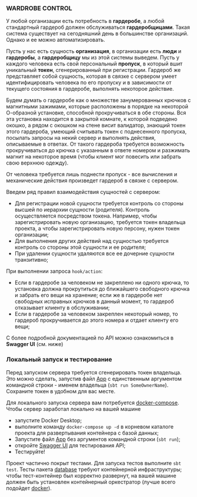 ### WARDROBE CONTROL

У любой организации есть потребность в **гардеробе**,
а любой стандартный гардероб должен обслуживаться
**гардеробщицами**. Такая система существует на сегодняшний день
в большинстве организаций. Однако и ее можно автоматизировать.

Пусть у нас есть сущность **организация**, в организации есть
**люди** и **гардеробы**, а **гардеробщицу** мы из этой системы выведем.
Пусть у каждого человека есть свой персональный **пропуск**, в который
вшит уникальный **токен**, сгенерированный при регистрации. Гардероб же
представляет собой сущность, которая в связке с сервером умеет
идентифицировать человека по его пропуску и в зависимости от текущего
состояния в гардеробе, выполнять некоторое действие.

Будем думать о гардеробе как о множестве занумерованных крючков с
магнитными зажимами, которые расположены в порядке на некоторой
О-образной установке, способной прокручиваться в обе стороны. Вся эта
установка находится в закрытой комнате, к которой подведено окошко, а
рядом с окошком на стене висит валидатор, знающий токен этого гардероба,
умеющий считывать токен с поднесенного пропуска, посылать запросы на некий
сервер и выполнять действия, описываемые в ответах. От такого гардероба
требуется возможность прокручиваться до крючка с указанным в
ответе номером и разжимать магнит на некоторое время (чтобы клиент мог
повесить или забрать свою верхнюю одежду).

От человека требуется лишь поднести пропуск - все вычисления и механические
действия произведет гардероб в связке с сервером.

Введем ряд правил взаимодействия сущностей с сервером:
* Для регистрации новой сущности требуется контроль со стороны
  высшей по иерархии сущности (родителя). Контроль осуществляется посредством токена.
  Например, чтобы зарегистрировать новую организацию, требуется токен владельца
  проекта, а чтобы зарегистрировать новую персону, нужен токен организации;
* Для выполнения других действий над сущностью требуется контроль со стороны
  этой сущности и ее родителя;
* При удалении сущности удаляются все ее дочерние сущности транзитивно;

При выполнении запроса ```hook/action```:
* Если в гардеробе за человеком не закреплено ни одного
  крючка, то установка должна прокрутиться до ближайшего свободного
  крючка и забрать его вещи на хранение; если же в гардеробе нет
  свободных исправных крючков в данный момент, то гардероб отказывает
  клиенту в обслуживании;
* Если в гардеробе за человеком закреплен некоторый номер, то гардероб
  прокручивается до этого номера и отдает клиенту его вещи;

С более подробной документацией по API можно ознакомиться в **Swagger UI** (см. ниже)


### Локальный запуск и тестирование

Перед запуском сервера требуется сгенерировать токен владельца. Это можно 
сделать, запустив файл [App](src/main/scala/com/myapp/App.scala) с 
единственным аргументом командной строки - именем владельца (```sbt run SomeOwnerName```).
Сохраните токен в удобном для вас месте.

Для локального запуска сервера вам потребуется
[docker-compose](https://docs.docker.com/compose/).
Чтобы сервер заработал локально на вашей машине
* запустите Docker Desktop;
* выполните команду ```docker-compose up -d``` в корневом каталоге
  проекта для развертывания контейнера с базой данных;
* Запустите файл [App](src/main/scala/com/myapp/App.scala) без 
аргументов командной строки (```sbt run```);
* откройте [Swagger UI](http://localhost:8080/docs/) для тестирования API;
* Тестируйте!

Проект частично покрыт тестами. Для запуска тестов выполните ```sbt test```. 
Тесты пакета [database](src/test/scala/com/myapp/database) требуют 
контейнерной инфраструктуры; чтобы тест-контейнер был корректно развернут, 
на вашей машине должен быть установлен контейнерный оркестратор (лучше всего 
подойдет [docker](https://www.docker.com)).

